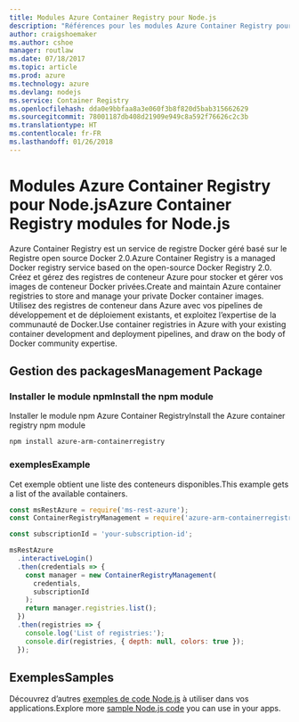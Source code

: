 ```yaml
---
title: Modules Azure Container Registry pour Node.js
description: "Références pour les modules Azure Container Registry pour Node.js"
author: craigshoemaker
ms.author: cshoe
manager: routlaw
ms.date: 07/18/2017
ms.topic: article
ms.prod: azure
ms.technology: azure
ms.devlang: nodejs
ms.service: Container Registry
ms.openlocfilehash: dda0e9bbfaa8a3e060f3b8f820d5bab315662629
ms.sourcegitcommit: 78001187db408d21909e949c8a592f76626c2c3b
ms.translationtype: HT
ms.contentlocale: fr-FR
ms.lasthandoff: 01/26/2018
---
```

# <a name="azure-container-registry-modules-for-nodejs"></a><span data-ttu-id="9a6be-103">Modules Azure Container Registry pour Node.js</span><span class="sxs-lookup"><span data-stu-id="9a6be-103">Azure Container Registry modules for Node.js</span></span>

<span data-ttu-id="9a6be-104">Azure Container Registry est un service de registre Docker géré basé sur le Registre open source Docker 2.0.</span><span class="sxs-lookup"><span data-stu-id="9a6be-104">Azure Container Registry is a managed Docker registry service based on the open-source Docker Registry 2.0.</span></span> <span data-ttu-id="9a6be-105">Créez et gérez des registres de conteneur Azure pour stocker et gérer vos images de conteneur Docker privées.</span><span class="sxs-lookup"><span data-stu-id="9a6be-105">Create and maintain Azure container registries to store and manage your private Docker container images.</span></span> <span data-ttu-id="9a6be-106">Utilisez des registres de conteneur dans Azure avec vos pipelines de développement et de déploiement existants, et exploitez l’expertise de la communauté de Docker.</span><span class="sxs-lookup"><span data-stu-id="9a6be-106">Use container registries in Azure with your existing container development and deployment pipelines, and draw on the body of Docker community expertise.</span></span>

## <a name="management-package"></a><span data-ttu-id="9a6be-107">Gestion des packages</span><span class="sxs-lookup"><span data-stu-id="9a6be-107">Management Package</span></span>

### <a name="install-the-npm-module"></a><span data-ttu-id="9a6be-108">Installer le module npm</span><span class="sxs-lookup"><span data-stu-id="9a6be-108">Install the npm module</span></span>

<span data-ttu-id="9a6be-109">Installer le module npm Azure Container Registry</span><span class="sxs-lookup"><span data-stu-id="9a6be-109">Install the Azure container registry npm module</span></span>

```bash
npm install azure-arm-containerregistry
```

### <a name="example"></a><span data-ttu-id="9a6be-110">exemples</span><span class="sxs-lookup"><span data-stu-id="9a6be-110">Example</span></span>

<span data-ttu-id="9a6be-111">Cet exemple obtient une liste des conteneurs disponibles.</span><span class="sxs-lookup"><span data-stu-id="9a6be-111">This example gets a list of the available containers.</span></span>

```javascript
const msRestAzure = require('ms-rest-azure');
const ContainerRegistryManagement = require('azure-arm-containerregistry');

const subscriptionId = 'your-subscription-id';

msRestAzure
  .interactiveLogin()
  .then(credentials => {
    const manager = new ContainerRegistryManagement(
      credentials,
      subscriptionId
    );
    return manager.registries.list();
  })
  .then(registries => {
    console.log('List of registries:');
    console.dir(registries, { depth: null, colors: true });
  });
```

## <a name="samples"></a><span data-ttu-id="9a6be-112">Exemples</span><span class="sxs-lookup"><span data-stu-id="9a6be-112">Samples</span></span>

<span data-ttu-id="9a6be-113">Découvrez d’autres [exemples de code Node.js](https://azure.microsoft.com/resources/samples/?platform=nodejs) à utiliser dans vos applications.</span><span class="sxs-lookup"><span data-stu-id="9a6be-113">Explore more [sample Node.js code](https://azure.microsoft.com/resources/samples/?platform=nodejs) you can use in your apps.</span></span>
